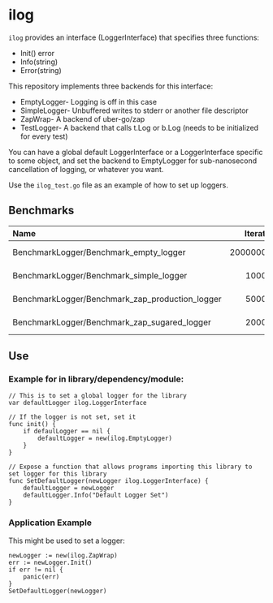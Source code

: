 # ilog

`ilog` provides an interface (LoggerInterface) that specifies three functions:
* Init() error
* Info(string)
* Error(string)

This repository implements three backends for this interface:

* EmptyLogger- Logging is off in this case
* SimpleLogger- Unbuffered writes to stderr or another file descriptor
* ZapWrap- A backend of uber-go/zap
* TestLogger- A backend that calls t.Log or b.Log (needs to be initialized for every test)

You can have a global default LoggerInterface or a LoggerInterface specific to some object, and set the backend to EmptyLogger for sub-nanosecond cancellation of logging, or whatever you want.

Use the `ilog_test.go` file as an example of how to set up loggers.

## Benchmarks


| Name                                            |Iterations   |Speed			 |Memory	 |Allocs      |
|:----------------------------------------------- | -----------:| ----------:| -------:| ----------:|
| BenchmarkLogger/Benchmark_empty_logger					|2000000000	  |0.64 ns/op	 |0 B/op	 |0 allocs/op	|
| BenchmarkLogger/Benchmark_simple_logger					|1000000			|1166 ns/op	 |0 B/op	 |0 allocs/op	|
| BenchmarkLogger/Benchmark_zap_production_logger	|5000000			|308 ns/op	 |2 B/op	 |0 allocs/op	|
| BenchmarkLogger/Benchmark_zap_sugared_logger		|2000000			|611 ns/op	 |50 B/op	 |2 allocs/op	|

## Use

### Example for in library/dependency/module:

```
// This is to set a global logger for the library
var defaultLogger ilog.LoggerInterface

// If the logger is not set, set it
func init() {
	if defaulLogger == nil {
		defaultLogger = new(ilog.EmptyLogger)
	}
}

// Expose a function that allows programs importing this library to set logger for this library
func SetDefaultLogger(newLogger ilog.LoggerInterface) {
	defaultLogger = newLogger
	defaultLogger.Info("Default Logger Set")
}
```

### Application Example
This might be used to set a logger:
```
newLogger := new(ilog.ZapWrap)
err := newLogger.Init()
if err != nil {
	panic(err)
}
SetDefaultLogger(newLogger)
```
